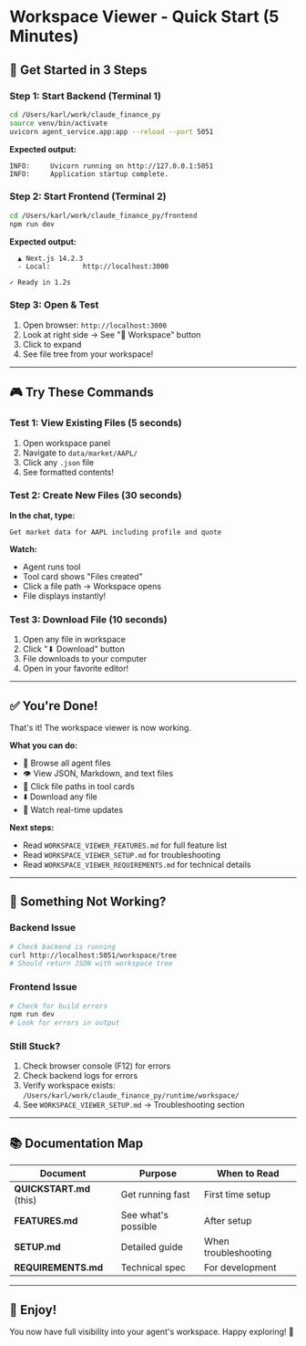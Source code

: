 # Workspace Viewer - Quick Start (5 Minutes)

## 🚀 Get Started in 3 Steps

### Step 1: Start Backend (Terminal 1)

```bash
cd /Users/karl/work/claude_finance_py
source venv/bin/activate
uvicorn agent_service.app:app --reload --port 5051
```

**Expected output:**
```
INFO:     Uvicorn running on http://127.0.0.1:5051
INFO:     Application startup complete.
```

### Step 2: Start Frontend (Terminal 2)

```bash
cd /Users/karl/work/claude_finance_py/frontend
npm run dev
```

**Expected output:**
```
  ▲ Next.js 14.2.3
  - Local:        http://localhost:3000
  
✓ Ready in 1.2s
```

### Step 3: Open & Test

1. Open browser: `http://localhost:3000`
2. Look at right side → See "📁 Workspace" button
3. Click to expand
4. See file tree from your workspace!

---

## 🎮 Try These Commands

### Test 1: View Existing Files (5 seconds)

1. Open workspace panel
2. Navigate to `data/market/AAPL/`
3. Click any `.json` file
4. See formatted contents!

### Test 2: Create New Files (30 seconds)

**In the chat, type:**
```
Get market data for AAPL including profile and quote
```

**Watch:**
- Agent runs tool
- Tool card shows "Files created"
- Click a file path → Workspace opens
- File displays instantly!

### Test 3: Download File (10 seconds)

1. Open any file in workspace
2. Click "⬇ Download" button
3. File downloads to your computer
4. Open in your favorite editor!

---

## ✅ You're Done!

That's it! The workspace viewer is now working. 

**What you can do:**
- 📂 Browse all agent files
- 👁️ View JSON, Markdown, and text files
- 🔗 Click file paths in tool cards
- ⬇️ Download any file
- 🔄 Watch real-time updates

**Next steps:**
- Read `WORKSPACE_VIEWER_FEATURES.md` for full feature list
- Read `WORKSPACE_VIEWER_SETUP.md` for troubleshooting
- Read `WORKSPACE_VIEWER_REQUIREMENTS.md` for technical details

---

## 🐛 Something Not Working?

### Backend Issue
```bash
# Check backend is running
curl http://localhost:5051/workspace/tree
# Should return JSON with workspace tree
```

### Frontend Issue
```bash
# Check for build errors
npm run dev
# Look for errors in output
```

### Still Stuck?
1. Check browser console (F12) for errors
2. Check backend logs for errors
3. Verify workspace exists: `/Users/karl/work/claude_finance_py/runtime/workspace/`
4. See `WORKSPACE_VIEWER_SETUP.md` → Troubleshooting section

---

## 📚 Documentation Map

| Document | Purpose | When to Read |
|----------|---------|--------------|
| **QUICKSTART.md** (this) | Get running fast | First time setup |
| **FEATURES.md** | See what's possible | After setup |
| **SETUP.md** | Detailed guide | When troubleshooting |
| **REQUIREMENTS.md** | Technical spec | For development |

---

## 🎉 Enjoy!

You now have full visibility into your agent's workspace. Happy exploring! 🚀

